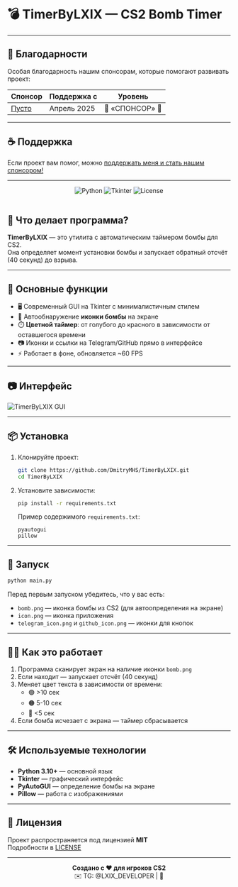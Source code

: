 
# 💣 TimerByLXIX — CS2 Bomb Timer

---

## 💖 Благодарности

Особая благодарность нашим спонсорам, которые помогают развивать проект:

| Спонсор          | Поддержка с       | Уровень       |
|------------------|-------------------|---------------|
| [Пусто](https://github.com/DmitryMHS) | Апрель 2025       | 💎 «СПОНСОР» 💎       |

---

## ☕ Поддержка
Если проект вам помог, можно [поддержать меня и стать нашим спонсором!](https://boosty.to/dmitrymhs/donate)

---

<div align="center">
  <img src="https://img.shields.io/badge/Python-3.10%2B-blue?logo=python" alt="Python">
  <img src="https://img.shields.io/badge/GUI-Tkinter-green?logo=python" alt="Tkinter">
  <img src="https://img.shields.io/badge/License-MIT-purple" alt="License">
</div>

<br>

## 🎯 Что делает программа?

**TimerByLXIX** — это утилита с автоматическим таймером бомбы для CS2.  
Она определяет момент установки бомбы и запускает обратный отсчёт (40 секунд) до взрыва.

---

## 🧠 Основные функции

- 🖥️ Современный GUI на Tkinter с минималистичным стилем
- 🧠 Автообнаружение **иконки бомбы** на экране
- ⏱️ **Цветной таймер**: от голубого до красного в зависимости от оставшегося времени
- 📷 Иконки и ссылки на Telegram/GitHub прямо в интерфейсе
- ⚡ Работает в фоне, обновляется ~60 FPS

---

## 📷 Интерфейс

![TimerByLXIX GUI](https://sun9-36.userapi.com/impg/QTna2Zo4FeR611KbiJkNmtGQJUVSNlaXkrVSwQ/LpjJ_gc-_mc.jpg?size=400x331&quality=95&sign=b535269bccb01666ffd7e2e56e4035b0&type=album)

---

## 📦 Установка

1. Клонируйте проект:
   ```bash
   git clone https://github.com/DmitryMHS/TimerByLXIX.git
   cd TimerByLXIX
   ```

2. Установите зависимости:
   ```bash
   pip install -r requirements.txt
   ```
   Пример содержимого `requirements.txt`:
   ```
   pyautogui
   pillow
   ```

---

## 🚀 Запуск

```bash
python main.py
```

Перед первым запуском убедитесь, что у вас есть:
- `bomb.png` — иконка бомбы из CS2 (для автоопределения на экране)
- `icon.png` — иконка приложения
- `telegram_icon.png` и `github_icon.png` — иконки для кнопок

---

## 👨‍🏫 Как это работает

1. Программа сканирует экран на наличие иконки `bomb.png`
2. Если находит — запускает отсчёт (40 секунд)
3. Меняет цвет текста в зависимости от времени:
   - 🟢 >10 сек
   - 🟠 5-10 сек
   - 🔴 <5 сек
4. Если бомба исчезает с экрана — таймер сбрасывается

---

## 🛠 Используемые технологии

- **Python 3.10+** — основной язык
- **Tkinter** — графический интерфейс
- **PyAutoGUI** — определение бомбы на экране
- **Pillow** — работа с изображениями

---

## 📜 Лицензия

Проект распространяется под лицензией **MIT**  
Подробности в [LICENSE](LICENSE)

---

<div align="center">
  <strong>Создано с ❤️ для игроков CS2</strong><br>
  ✉️ TG: @LXIX_DEVELOPER | 💼
</div>
